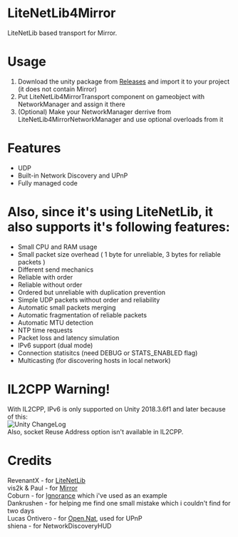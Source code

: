 # LiteNetLib4Mirror
LiteNetLib based transport for Mirror.  

# Usage
1. Download the unity package from [Releases](https://github.com/MrGadget1024/LiteNetLib4Mirror/releases) and import it to your project (it does not contain Mirror)  
2. Put LiteNetLib4MirrorTransport component on gameobject with NetworkManager and assign it there  
3. (Optional) Make your NetworkManager derrive from LiteNetLib4MirrorNetworkManager and use optional overloads from it  

# Features
- UDP  
- Built-in Network Discovery and UPnP  
- Fully managed code  

# Also, since it's using LiteNetLib, it also supports it's following features:  
- Small CPU and RAM usage  
- Small packet size overhead ( 1 byte for unreliable, 3 bytes for reliable packets )  
- Different send mechanics  
- Reliable with order  
- Reliable without order  
- Ordered but unreliable with duplication prevention  
- Simple UDP packets without order and reliability  
- Automatic small packets merging  
- Automatic fragmentation of reliable packets  
- Automatic MTU detection  
- NTP time requests  
- Packet loss and latency simulation  
- IPv6 support (dual mode)  
- Connection statisitcs (need DEBUG or STATS_ENABLED flag)  
- Multicasting (for discovering hosts in local network)  

# IL2CPP Warning!
With IL2CPP, IPv6 is only supported on Unity 2018.3.6f1 and later because of this:  
![Unity ChangeLog](unity2018.3.6f1il2cpp.png)   
Also, socket Reuse Address option isn't available in IL2CPP.   

# Credits
RevenantX - for [LiteNetLib  ](https://github.com/RevenantX/LiteNetLib/releases)  
vis2k & Paul - for [Mirror](https://assetstore.unity.com/packages/tools/network/mirror-129321)  
Coburn - for [Ignorance](https://github.com/SoftwareGuy/Ignorance) which i've used as an example  
Dankrushen - for helping me find one small mistake which i couldn't find for two days  
Lucas Ontivero - for [Open.Nat](https://github.com/lontivero/Open.NAT/releases), used for UPnP  
shiena - for NetworkDiscoveryHUD   
